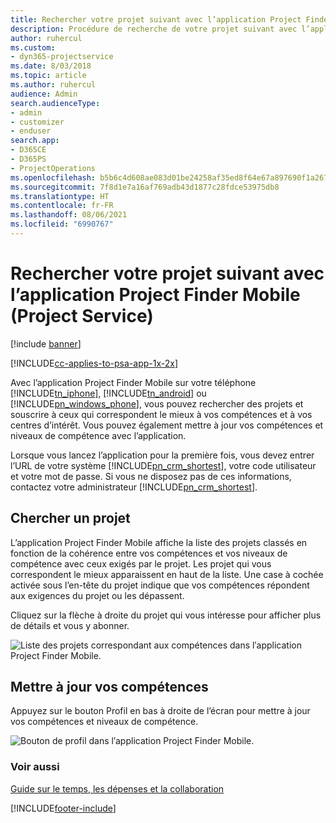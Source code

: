 ```yaml
---
title: Rechercher votre projet suivant avec l’application Project Finder Mobile
description: Procédure de recherche de votre projet suivant avec l’application Project Finder Mobile pour Project Service
author: ruhercul
ms.custom:
- dyn365-projectservice
ms.date: 8/03/2018
ms.topic: article
ms.author: ruhercul
audience: Admin
search.audienceType:
- admin
- customizer
- enduser
search.app:
- D365CE
- D365PS
- ProjectOperations
ms.openlocfilehash: b5b6c4d608ae083d01be24258af35ed8f64e67a897690f1a2678f76b8befdcb1
ms.sourcegitcommit: 7f8d1e7a16af769adb43d1877c28fdce53975db8
ms.translationtype: HT
ms.contentlocale: fr-FR
ms.lasthandoff: 08/06/2021
ms.locfileid: "6990767"
---
```

# <a name="find-your-next-project-with-the-project-finder-mobile-app-project-service"></a>Rechercher votre projet suivant avec l’application Project Finder Mobile (Project Service)

[!include [banner](../includes/psa-now-project-operations.md)]

[!INCLUDE[cc-applies-to-psa-app-1x-2x](../includes/cc-applies-to-psa-app-1x-2x.md)]

Avec l’application Project Finder Mobile sur votre téléphone [!INCLUDE[tn_iphone](../includes/tn-iphone.md)], [!INCLUDE[tn_android](../includes/tn-android.md)] ou [!INCLUDE[pn_windows_phone](../includes/pn-windows-phone.md)], vous pouvez rechercher des projets et souscrire à ceux qui correspondent le mieux à vos compétences et à vos centres d’intérêt. Vous pouvez également mettre à jour vos compétences et niveaux de compétence avec l’application.  
  
 Lorsque vous lancez l’application pour la première fois, vous devez entrer l’URL de votre système [!INCLUDE[pn_crm_shortest](../includes/pn-crm-shortest.md)], votre code utilisateur et votre mot de passe. Si vous ne disposez pas de ces informations, contactez votre administrateur [!INCLUDE[pn_crm_shortest](../includes/pn-crm-shortest.md)].  
  
## <a name="find-a-project"></a>Chercher un projet  
 L’application Project Finder Mobile affiche la liste des projets classés en fonction de la cohérence entre vos compétences et vos niveaux de compétence avec ceux exigés par le projet. Les projet qui vous correspondent le mieux apparaissent en haut de la liste. Une case à cochée activée sous l’en-tête du projet indique que vos compétences répondent aux exigences du projet ou les dépassent.  
  
 Cliquez sur la flèche à droite du projet qui vous intéresse pour afficher plus de détails et vous y abonner.  
  
 ![Liste des projets correspondant aux compétences dans l′application Project Finder Mobile.](../psa/media/project-service-project-finder-list.png "Liste des projets correspondant aux compétences dans l’application Project Finder Mobile")  
  
## <a name="update-your-skills"></a>Mettre à jour vos compétences  
 Appuyez sur le bouton Profil en bas à droite de l’écran pour mettre à jour vos compétences et niveaux de compétence.  
  
 ![Bouton de profil dans l′application Project Finder Mobile.](../psa/media/project-service-project-finder-profile.png "Bouton de profil dans l’application Project Finder Mobile")  
  
### <a name="see-also"></a>Voir aussi  
 [Guide sur le temps, les dépenses et la collaboration](../psa/time-expense-collaboration-guide.md)


[!INCLUDE[footer-include](../includes/footer-banner.md)]